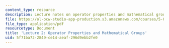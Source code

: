 ```yaml
---
content_type: resource
description: Lecture notes on operator properties and mathematical groups.
file: https://ol-ocw-studio-app-production.s3.amazonaws.com/courses/5-04-principles-of-inorganic-chemistry-ii-fall-2008/5f71ba722849ce14aeaf296d9ebb2fe0_Lecture_2.pdf
file_type: application/pdf
resourcetype: Document
title: 'Lecture 2: Operator Properties and Mathematical Groups'
uid: 5f71ba72-2849-ce14-aeaf-296d9ebb2fe0
---
```


